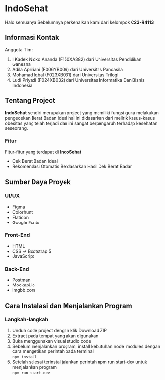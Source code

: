# IndoSehat
Halo semuanya 
Sebelumnya perkenalkan kami dari kelompok **C23-R4113** <br>

## Informasi Kontak
Anggota Tim:
1. I Kadek Nicko Ananda (F150XA382) dari Universitas Pendidikan Ganesha
2. Adila Apriliani (F006YB006) dari Universitas Pancasila
3. Mohamad Iqbal (F023XB031) dari Universitas Trilogi
4. Ludi Priyadi (F024XB032) dari Universitas Informatika Dan Bisnis Indonesia

## Tentang Project
**IndoSehat** sendiri merupakan project yang memiliki fungsi guna melakukan pengecekan Berat Badan Ideal hal ini didasarkan dari melirik kasus-kasus obesitas yang telah terjadi dan ini sangat berpengaruh terhadap kesehatan seseorang.
### Fitur
Fitur-fitur yang terdapat di **IndoSehat**
- Cek Berat Badan Ideal
- Rekomendasi Otomatis Berdasarkan Hasil Cek Berat Badan

## Sumber Daya Proyek
### UI/UX
- Figma
- Colorhunt
- Flaticon
- Google Fonts
### Front-End
- HTML
- CSS -> Bootstrap 5
- JavaScript
### Back-End
- Postman
- Mockapi.io
- imgbb.com

## Cara Instalasi dan Menjalankan Program
### Langkah-langkah
1. Unduh code project dengan klik Download ZIP
2. Extract pada tempat yang akan digunakan
3. Buka menggunakan visual studio code
4. Sebelum menjalankan program, install kebutuhan node_modules dengan cara mengetikan perintah pada terminal
<br> `npm install`
5. Setelah selesai terinstal jalankan perintah npm run start-dev untuk menjalankan program
<br> `npm run start-dev`

